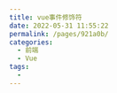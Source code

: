```yaml
---
title: vue事件修饰符
date: 2022-05-31 11:55:22
permalink: /pages/921a0b/
categories:
  - 前端
  - Vue
tags:
  - 
---
```

